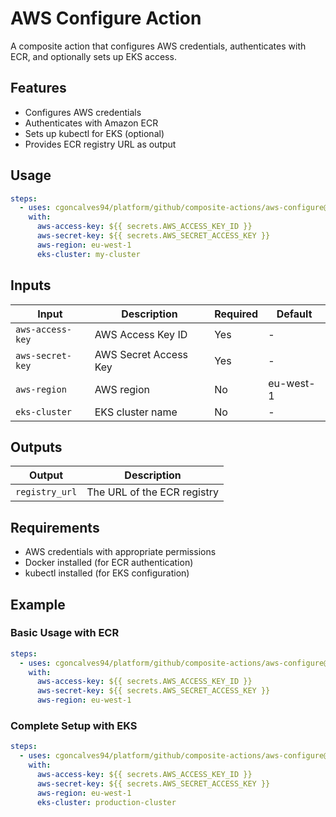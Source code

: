 # AWS Configure Action

A composite action that configures AWS credentials, authenticates with ECR, and optionally sets up EKS access.

## Features

- Configures AWS credentials
- Authenticates with Amazon ECR
- Sets up kubectl for EKS (optional)
- Provides ECR registry URL as output

## Usage

```yaml
steps:
  - uses: cgoncalves94/platform/github/composite-actions/aws-configure@main
    with:
      aws-access-key: ${{ secrets.AWS_ACCESS_KEY_ID }}
      aws-secret-key: ${{ secrets.AWS_SECRET_ACCESS_KEY }}
      aws-region: eu-west-1
      eks-cluster: my-cluster
```

## Inputs

| Input | Description | Required | Default |
|-------|-------------|----------|---------|
| `aws-access-key` | AWS Access Key ID | Yes | - |
| `aws-secret-key` | AWS Secret Access Key | Yes | - |
| `aws-region` | AWS region | No | eu-west-1 |
| `eks-cluster` | EKS cluster name | No | - |

## Outputs

| Output | Description |
|--------|-------------|
| `registry_url` | The URL of the ECR registry |

## Requirements

- AWS credentials with appropriate permissions
- Docker installed (for ECR authentication)
- kubectl installed (for EKS configuration)

## Example

### Basic Usage with ECR
```yaml
steps:
  - uses: cgoncalves94/platform/github/composite-actions/aws-configure@main
    with:
      aws-access-key: ${{ secrets.AWS_ACCESS_KEY_ID }}
      aws-secret-key: ${{ secrets.AWS_SECRET_ACCESS_KEY }}
      aws-region: eu-west-1
```

### Complete Setup with EKS
```yaml
steps:
  - uses: cgoncalves94/platform/github/composite-actions/aws-configure@main
    with:
      aws-access-key: ${{ secrets.AWS_ACCESS_KEY_ID }}
      aws-secret-key: ${{ secrets.AWS_SECRET_ACCESS_KEY }}
      aws-region: eu-west-1
      eks-cluster: production-cluster
```
